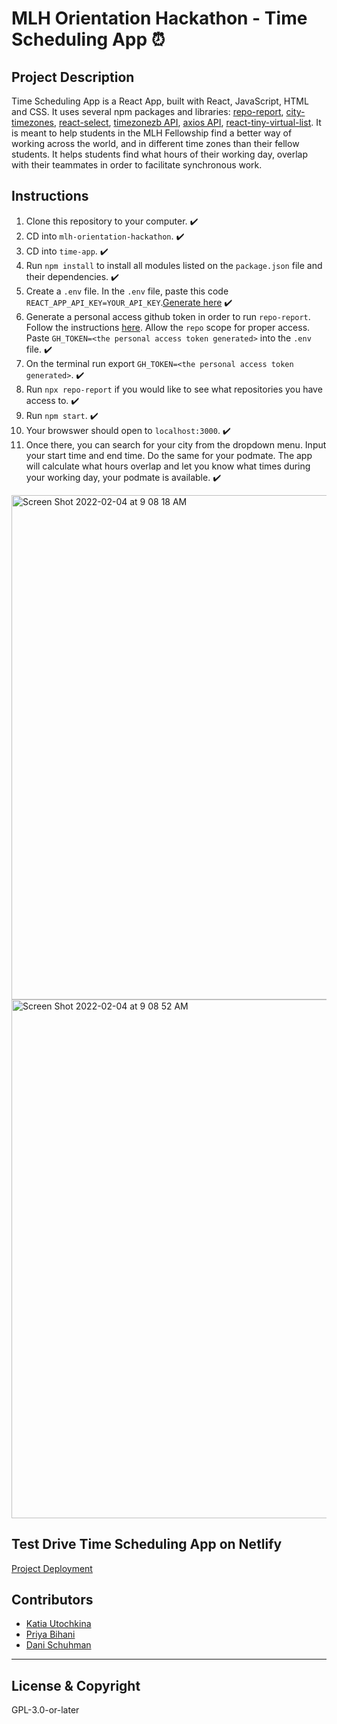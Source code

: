 # MLH Orientation Hackathon - Time Scheduling App ⏰

## Project Description

Time Scheduling App is a React App, built with React, JavaScript, HTML and CSS. It uses several npm packages and libraries: [repo-report](https://github.com/ljharb/repo-report), [city-timezones](https://www.npmjs.com/package/city-timezones), [react-select](https://react-select.com/home), [timezonezb API](https://timezonedb.com/api), [axios API](https://axios-http.com/docs/intro), [react-tiny-virtual-list](https://www.npmjs.com/package/react-tiny-virtual-list). It is meant to help students in the MLH Fellowship find a better way of working across the world, and in different time zones than their fellow students. It helps students find what hours of their working day, overlap with their teammates in order to facilitate synchronous work.

## Instructions

1. Clone this repository to your computer. ✔️
2. CD into `mlh-orientation-hackathon`. ✔️
3. CD into `time-app`. ✔️
4. Run `npm install` to install all modules listed on the `package.json` file and their dependencies. ✔️
5. Create a `.env` file. In the `.env` file, paste this code `REACT_APP_API_KEY=YOUR_API_KEY`.<a href="https://timezonedb.com/api" >Generate here</a> ✔️
6. Generate a personal access github token in order to run `repo-report`. Follow the instructions [here](https://docs.github.com/en/authentication/keeping-your-account-and-data-secure/creating-a-personal-access-token#creating-a-token). Allow the `repo` scope for proper access. Paste `GH_TOKEN=<the personal access token generated>` into the `.env` file. ✔️
7. On the terminal run export `GH_TOKEN=<the personal access token generated>`. ✔️
8. Run `npx repo-report` if you would like to see what repositories you have access to. ✔️
9. Run `npm start`. ✔️
10. Your browswer should open to `localhost:3000`. ✔️
11. Once there, you can search for your city from the dropdown menu. Input your start time and end time. Do the same for your podmate. The app will calculate what hours overlap and let you know what times during your working day, your podmate is available. ✔️

<img width="807" alt="Screen Shot 2022-02-04 at 9 08 18 AM" src="https://user-images.githubusercontent.com/26771302/152543425-c9bcbddd-b76f-4e58-ae72-25c54ea2eb16.png">

<img width="830" alt="Screen Shot 2022-02-04 at 9 08 52 AM" src="https://user-images.githubusercontent.com/26771302/152543449-34b805a0-7243-4369-8710-3563cdb75d99.png">

## Test Drive Time Scheduling App on Netlify
[Project Deployment](https://flamboyant-borg-7d61af.netlify.app/)

## Contributors

- [Katia Utochkina](https://github.com/katia-utochkina)
- [Priya Bihani](https://github.com/PriyaBihani)
- [Dani Schuhman](https://github.com/dani8439)

---

## License & Copyright

GPL-3.0-or-later
